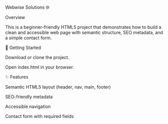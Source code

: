 Webwise Solutions 🌐

 Overview

This is a beginner-friendly HTML5 project that demonstrates how to build a clean and accessible web page with semantic structure, SEO metadata, and a simple contact form.

🚀 Getting Started

Download or clone the project.

Open index.html in your browser.

✨ Features

Semantic HTML5 layout (header, nav, main, footer)

SEO-friendly metadata

Accessible navigation

Contact form with required fields
